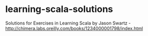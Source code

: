 learning-scala-solutions
========================

Solutions for Exercises in Learning Scala by Jason Swartz - http://chimera.labs.oreilly.com/books/1234000001798/index.html
